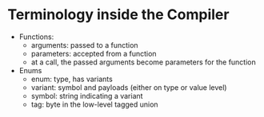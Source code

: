 # Terminology inside the Compiler

- Functions:
  - arguments: passed to a function
  - parameters: accepted from a function
  - at a call, the passed arguments become parameters for the function
- Enums
  - enum: type, has variants
  - variant: symbol and payloads (either on type or value level)
  - symbol: string indicating a variant
  - tag: byte in the low-level tagged union
